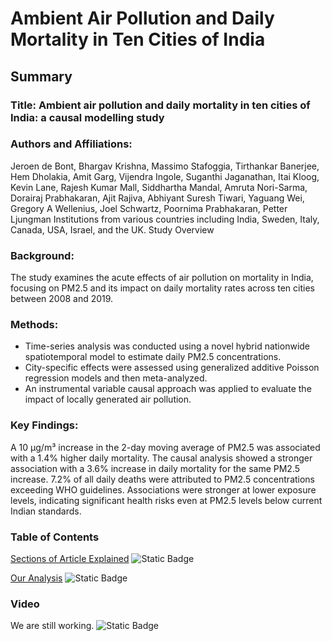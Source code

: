 # Ambient Air Pollution and Daily Mortality in Ten Cities of India

## Summary
### Title: Ambient air pollution and daily mortality in ten cities of India: a causal modelling study

### Authors and Affiliations:
Jeroen de Bont, Bhargav Krishna, Massimo Stafoggia, Tirthankar Banerjee, Hem Dholakia, Amit Garg, Vijendra Ingole, Suganthi Jaganathan, Itai Kloog, Kevin Lane, Rajesh Kumar Mall, Siddhartha Mandal, Amruta Nori-Sarma, Dorairaj Prabhakaran, Ajit Rajiva, Abhiyant Suresh Tiwari, Yaguang Wei, Gregory A Wellenius, Joel Schwartz, Poornima Prabhakaran, Petter Ljungman
Institutions from various countries including India, Sweden, Italy, Canada, USA, Israel, and the UK.
Study Overview

### Background:
The study examines the acute effects of air pollution on mortality in India, focusing on PM2.5 and its impact on daily mortality rates across ten cities between 2008 and 2019.

### Methods:
- Time-series analysis was conducted using a novel hybrid nationwide spatiotemporal model to estimate daily PM2.5 concentrations.
- City-specific effects were assessed using generalized additive Poisson regression models and then meta-analyzed.
- An instrumental variable causal approach was applied to evaluate the impact of locally generated air pollution.

### Key Findings:
A 10 µg/m³ increase in the 2-day moving average of PM2.5 was associated with a 1.4% higher daily mortality.
The causal analysis showed a stronger association with a 3.6% increase in daily mortality for the same PM2.5 increase.
7.2% of all daily deaths were attributed to PM2.5 concentrations exceeding WHO guidelines.
Associations were stronger at lower exposure levels, indicating significant health risks even at PM2.5 levels below current Indian standards.

### Table of Contents
[Sections of Article Explained](#)  ![Static Badge](https://img.shields.io/badge/Under%20Construction-FF0000) 

[Our Analysis](#)  ![Static Badge](https://img.shields.io/badge/Under%20Construction-FF0000) 

### Video
We are still working. ![Static Badge](https://img.shields.io/badge/Under%20Construction-FF0000) 
